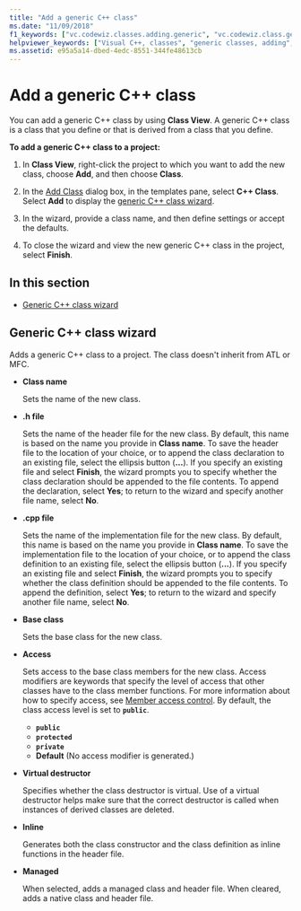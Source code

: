 ```yaml
---
title: "Add a generic C++ class"
ms.date: "11/09/2018"
f1_keywords: ["vc.codewiz.classes.adding.generic", "vc.codewiz.class.generic"]
helpviewer_keywords: ["Visual C++, classes", "generic classes, adding", "generic classes", "generic C++ class wizard [C++]"]
ms.assetid: e95a5a14-dbed-4edc-8551-344fe48613cb
---
```

# Add a generic C++ class

You can add a generic C++ class by using **Class View**. A generic C++ class is a class that you define or that is derived from a class that you define.

**To add a generic C++ class to a project:**

1. In **Class View**, right-click the project to which you want to add the new class, choose **Add**, and then choose **Class**.

1. In the [Add Class](./adding-a-class-visual-cpp.md#add-class-dialog-box) dialog box, in the templates pane, select **C++ Class**. Select **Add** to display the [generic C++ class wizard](#generic-c-class-wizard).

1. In the wizard, provide a class name, and then define settings or accept the defaults.

1. To close the wizard and view the new generic C++ class in the project, select **Finish**.

## In this section

- [Generic C++ class wizard](#generic-c-class-wizard)

## Generic C++ class wizard

Adds a generic C++ class to a project. The class doesn't inherit from ATL or MFC.

- **Class name**

  Sets the name of the new class.

- **.h file**

  Sets the name of the header file for the new class. By default, this name is based on the name you provide in **Class name**. To save the header file to the location of your choice, or to append the class declaration to an existing file, select the ellipsis button (**...**). If you specify an existing file and select **Finish**, the wizard prompts you to specify whether the class declaration should be appended to the file contents. To append the declaration, select **Yes**; to return to the wizard and specify another file name, select **No**.

- **.cpp file**

  Sets the name of the implementation file for the new class. By default, this name is based on the name you provide in **Class name**. To save the implementation file to the location of your choice, or to append the class definition to an existing file, select the ellipsis button (**...**). If you specify an existing file and select **Finish**, the wizard prompts you to specify whether the class definition should be appended to the file contents. To append the definition, select **Yes**; to return to the wizard and specify another file name, select **No**.

- **Base class**

  Sets the base class for the new class.

- **Access**

  Sets access to the base class members for the new class. Access modifiers are keywords that specify the level of access that other classes have to the class member functions. For more information about how to specify access, see [Member access control](../cpp/member-access-control-cpp.md). By default, the class access level is set to **`public`**.

  - **`public`**
  - **`protected`**
  - **`private`**
  - **Default** (No access modifier is generated.)

- **Virtual destructor**

  Specifies whether the class destructor is virtual. Use of a virtual destructor helps make sure that the correct destructor is called when instances of derived classes are deleted.

- **Inline**

  Generates both the class constructor and the class definition as inline functions in the header file.

- **Managed**

  When selected, adds a managed class and header file. When cleared, adds a native class and header file.
